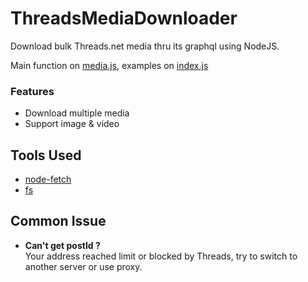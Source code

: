 # ThreadsMediaDownloader
Download bulk Threads.net media thru its graphql using NodeJS.

Main function on [media.js](https://github.com/farizrifqi/Threads-Media-Downloader/blob/main/media.js), examples on [index.js](https://github.com/farizrifqi/Threads-Media-Downloader/blob/main/index.js)

### Features
- Download multiple media
- Support image & video

## Tools Used
- [node-fetch](https://www.npmjs.com/package/node-fetch)
- [fs](https://nodejs.org/api/fs.html)

## Common Issue
- **Can't get postId ?**<br/>Your address reached limit or blocked by Threads, try to switch to another server or use proxy.